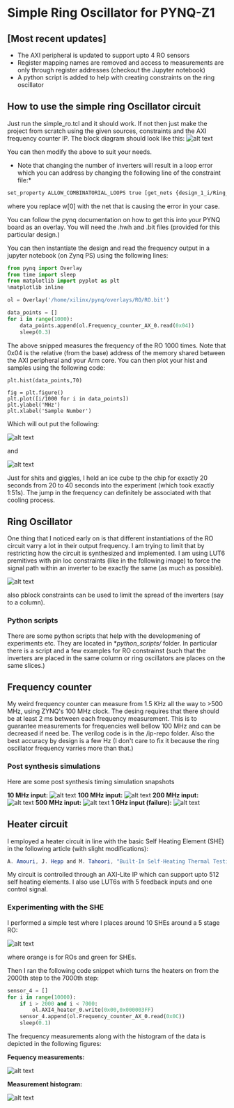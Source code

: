# Simple Ring Oscillator for PYNQ-Z1
## [Most recent updates]
- The AXI peripheral is updated to support upto 4 RO sensors
- Register mapping names are removed and access to measurements are only through register addresses (checkout the Jupyter notebook)
- A python script is added to help with creating constraints on the ring oscillator
## How to use the simple ring Oscillator circuit

Just run the simple_ro.tcl and it should work. If not then just make the project from scratch using the given sources, constraints and the AXI frequency counter IP. The block diagram should look like this:
![alt text](https://github.com/sarashs/Simple_RO/blob/main/images/block_design.JPG?raw=true)

You can then modify the above to suit your needs. 

* Note that changing the number of inverters will result in a loop error which you can address by changing the following line of the constraint file:* 
```html
set_property ALLOW_COMBINATORIAL_LOOPS true [get_nets {design_1_i/Ring_Oscillator/inst/w[0]}] 
```
where you replace w[0] with the net that is causing the error in your case.

You can follow the pynq documentation on how to get this into your PYNQ board as an overlay. You will need the .hwh and .bit files (provided for this particular design.)

You can then instantiate the design and read the frequency output in a jupyter notebook (on Zynq PS) using the following lines:

```python
from pynq import Overlay
from time import sleep
from matplotlib import pyplot as plt
%matplotlib inline

ol = Overlay('/home/xilinx/pynq/overlays/RO/RO.bit')

data_points = []
for i in range(1000):
    data_points.append(ol.Frequency_counter_AX_0.read(0x04))
    sleep(0.3)
```
The above snipped measures the frequency of the RO 1000 times. Note that 0x04 is the relative (from the base) address of the memory shared between the AXI peripheral and your Arm core. You can then plot your hist and samples using the following code:

```python:
plt.hist(data_points,70)

fig = plt.figure()
plt.plot([i/1000 for i in data_points])
plt.ylabel('MHz')
plt.xlabel('Sample Number')
```

Which will out put the following:

![alt text](https://github.com/sarashs/Simple_RO/blob/main/images/hist.JPG?raw=true)

and

![alt text](https://github.com/sarashs/Simple_RO/blob/main/images/sample.JPG?raw=true)

Just for shits and giggles, I held an ice cube tp the chip for exactly 20 seconds from 20 to 40 seconds into the experiment (which took exactly 1:51s). The jump in the frequency can definitely be associated with that cooling process.

## Ring Oscillator

One thing that I noticed early on is that different instantiations of the RO circuit varry a lot in their output frequency. I am trying to limit that by restricting how the circuit is synthesized and implemented. I am using LUT6 premitives with pin loc constraints (like in the following image) to force the signal path within an inverter to be exactly the same (as much as possible). 

![alt text](https://github.com/sarashs/Simple_RO/blob/main/images/Inverters.JPG?raw=true)

also pblock constraints can be used to limit the spread of the inverters (say to a column).

### Python scripts

There are some python scripts that help with the developmening of experiments etc. They are located in **python_scripts/* folder. In particular there is a script and a few examples for RO constrainst (such that the inverters are placed in the same column or ring oscillators are places on the same slices.)

## Frequency counter

My weird frequency counter can measure from 1.5 KHz all the way to >500 MHz, using ZYNQ's 100 MHz clock. The desing requires that there should be at least 2 ms between each frequency measurement. This is to guarantee measurements for frequencies well bellow 100 MHz and can be decreased if need be. The verilog code is in the /ip-repo folder. Also the best accuracy by design is a few Hz (I don't care to fix it because the ring oscillator frequency varries more than that.)

### Post synthesis simulations

Here are some post synthesis timing simulation snapshots

**10 MHz input:** 
![alt text](https://github.com/sarashs/Simple_RO/blob/main/images/10MHz.JPG?raw=true)
**100 MHz input:**
![alt text](https://github.com/sarashs/Simple_RO/blob/main/images/100MHz.JPG?raw=true)
**200 MHz input:**
![alt text](https://github.com/sarashs/Simple_RO/blob/main/images/200MHz.JPG?raw=true)
**500 MHz input:**
![alt text](https://github.com/sarashs/Simple_RO/blob/main/images/500MHz.JPG?raw=true)
**1 GHz input (failure):**
![alt text](https://github.com/sarashs/Simple_RO/blob/main/images/1GHzFailure.JPG?raw=true)

## Heater circuit
I employed a heater circuit in line with the basic Self Heating Element (SHE) in the following article (with slight modifications):

```java
A. Amouri, J. Hepp and M. Tahoori, "Built-In Self-Heating Thermal Testing of FPGAs," in IEEE Transactions on Computer-Aided Design of Integrated Circuits and Systems, vol. 35, no. 9, pp. 1546-1556, Sept. 2016, doi: 10.1109/TCAD.2015.2512905.
```
My circuit is controlled through an AXI-Lite IP which can support upto 512 self heating elements. I also use LUT6s with 5 feedback inputs and one control signal. 

### Experimenting with the SHE

I performed a simple test where I places around 10 SHEs around a 5 stage RO:

![alt text](https://github.com/sarashs/Simple_RO/blob/main/images/heater_arrangement.JPG?raw=true)

where orange is for ROs and green for SHEs.

Then I ran the following code snippet which turns the heaters on from the 2000th step to the 7000th step:

```python
sensor_4 = []
for i in range(10000):
    if i > 2000 and i < 7000:
        ol.AXI4_heater_0.write(0x00,0x000003FF)
    sensor_4.append(ol.Frequency_counter_AX_0.read(0x0C))
    sleep(0.1)
```
The frequency measurements along with the histogram of the data is depicted in the following figures:

**Fequency measurements:**

![alt text](https://github.com/sarashs/Simple_RO/blob/main/images/high_temp.JPG?raw=true)

**Measurement histogram:**

![alt text](https://github.com/sarashs/Simple_RO/blob/main/images/high_temp_hist.JPG?raw=true)
